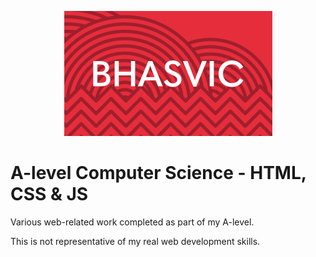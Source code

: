 <p align="center">
  <img src="https://github.com/davwheat-bhasvic/common-assets/blob/main/images/bhasvic/bhasvic-rect-hills-text-small.png?raw=true">
</p>

# A-level Computer Science - HTML, CSS & JS <!-- omit in toc -->

Various web-related work completed as part of my A-level.

This is not representative of my real web development skills.
